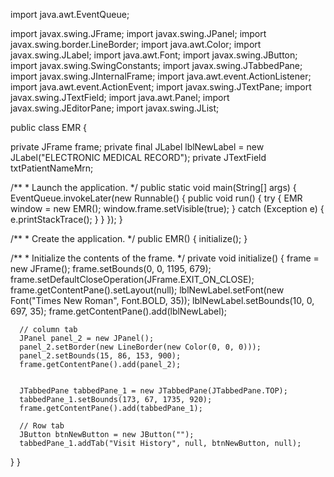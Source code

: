 import java.awt.EventQueue;

import javax.swing.JFrame;
import javax.swing.JPanel;
import javax.swing.border.LineBorder;
import java.awt.Color;
import javax.swing.JLabel;
import java.awt.Font;
import javax.swing.JButton;
import javax.swing.SwingConstants;
import javax.swing.JTabbedPane;
import javax.swing.JInternalFrame;
import java.awt.event.ActionListener;
import java.awt.event.ActionEvent;
import javax.swing.JTextPane;
import javax.swing.JTextField;
import java.awt.Panel;
import javax.swing.JEditorPane;
import javax.swing.JList;


public class EMR {

   private JFrame frame;
   private final JLabel lblNewLabel = new JLabel("ELECTRONIC MEDICAL RECORD");
   private JTextField txtPatientNameMrn;

   /**
    * Launch the application.
    */
   public static void main(String[] args) {
      EventQueue.invokeLater(new Runnable() {
         public void run() {
            try {
               EMR window = new EMR();
               window.frame.setVisible(true);
            } catch (Exception e) {
               e.printStackTrace();
            }
         }
      });
   }

   /**
    * Create the application.
    */
   public EMR() {
      initialize();
   }

   /**
    * Initialize the contents of the frame.
    */
   private void initialize() {
      frame = new JFrame();
      frame.setBounds(0, 0, 1195, 679);
      frame.setDefaultCloseOperation(JFrame.EXIT_ON_CLOSE);
      frame.getContentPane().setLayout(null);
      lblNewLabel.setFont(new Font("Times New Roman", Font.BOLD, 35));
      lblNewLabel.setBounds(10, 0, 697, 35);
      frame.getContentPane().add(lblNewLabel);
      
      // column tab
      JPanel panel_2 = new JPanel();
      panel_2.setBorder(new LineBorder(new Color(0, 0, 0)));
      panel_2.setBounds(15, 86, 153, 900);
      frame.getContentPane().add(panel_2);   
      
            
      JTabbedPane tabbedPane_1 = new JTabbedPane(JTabbedPane.TOP);
      tabbedPane_1.setBounds(173, 67, 1735, 920);
      frame.getContentPane().add(tabbedPane_1);
      
      // Row tab
      JButton btnNewButton = new JButton("");
      tabbedPane_1.addTab("Visit History", null, btnNewButton, null);
      

      
   }
}
